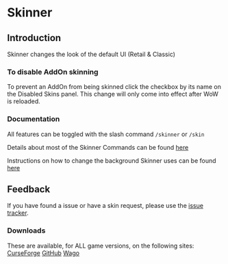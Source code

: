 # Skinner

## Introduction

Skinner changes the look of the default UI (Retail & Classic)

### To disable AddOn skinning

To prevent an AddOn from being skinned click the checkbox by its name on the Disabled Skins panel.
This change will only come into effect after WoW is reloaded.


### Documentation

All features can be toggled with the slash command `/skinner` or `/skin`

Details about most of the Skinner Commands can be found [here](https://github.com/jncl/Skinner/wiki/Skinner-Commands)

Instructions on how to change the background Skinner uses can be found [here](https://github.com/jncl/Skinner/wiki/How-to-change-the-Background-Skinner-uses)

## Feedback

If you have found a issue or have a skin request, please use the [issue tracker](https://github.com/jncl/skinner/issues).

### Downloads

These are available, for ALL game versions, on the following sites:
[CurseForge](https://www.curseforge.com/wow/addons/skinner)
[GitHub](https://github.com/jncl/Skinner)
[Wago](https://addons.wago.io/addons/skinner)

